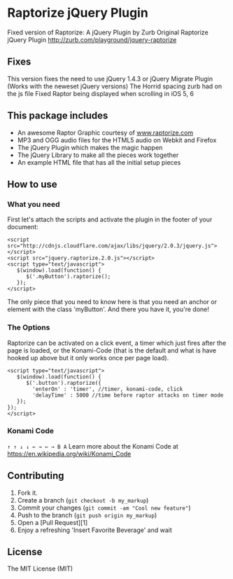 Raptorize jQuery Plugin
=========

Fixed version of Raptorize: A jQuery Plugin by Zurb
Original Raptorize jQuery Plugin http://zurb.com/playground/jquery-raptorize


Fixes
------------
This version fixes the need to use jQuery 1.4.3 or jQuery Migrate Plugin (Works with the neweset jQuery versions)
The Horrid spacing zurb had on the js file
Fixed Raptor being displayed when scrolling in iOS 5, 6

This package includes
------------
* An awesome Raptor Graphic courtesy of www.raptorize.com
* MP3 and OGG audio files for the HTML5 audio on Webkit and Firefox
* The jQuery Plugin which makes the magic happen
* The jQuery Library to make all the pieces work together
* An example HTML file that has all the initial setup pieces


How to use
------------

### What you need
First let's attach the scripts and activate the plugin in the footer of your document:

    <script src="http://cdnjs.cloudflare.com/ajax/libs/jquery/2.0.3/jquery.js"></script>
    <script src="jquery.raptorize.2.0.js"></script>
    <script type="text/javascript">
       $(window).load(function() {
          $('.myButton').raptorize();
       });
    </script>

The only piece that you need to know here is that you need an anchor or element with the class 'myButton'. And there you have it, you're done!

### The Options

Raptorize can be activated on a click event, a timer which just fires after the page is loaded, or the Konami-Code (that is the default and what is have hooked up above but it only works once per page load).

    <script type="text/javascript">
       $(window).load(function() {
          $('.button').raptorize({
            'enterOn' : 'timer', //timer, konami-code, click
            'delayTime' : 5000 //time before raptor attacks on timer mode
       });
    });
    </script>


### Konami Code
`↑ ↑ ↓ ↓ ← → ← → B A`
Learn more about the Konami Code at https://en.wikipedia.org/wiki/Konami_Code

Contributing
------------

1. Fork it.
2. Create a branch (`git checkout -b my_markup`)
3. Commit your changes (`git commit -am "Cool new feature"`)
4. Push to the branch (`git push origin my_markup`)
5. Open a [Pull Request][1]
6. Enjoy a refreshing 'Insert Favorite Beverage' and wait

License
------------
The MIT License (MIT)
